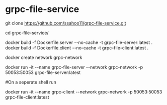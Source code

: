# grpc-file-service

git clone https://github.com/ssahoo11/grpc-file-service.git

cd grpc-file-service/

docker build -f Dockerfile.server --no-cache -t grpc-file-server:latest .
docker build -f Dockerfile.client --no-cache -t grpc-file-client:latest .

docker create network grpc-network

docker run -it --name grpc-file-server --network grpc-network -p 50053:50053 grpc-file-server:latest

#On a seperate shell run

docker run -it --name grpc-client --network grpc-network -p 50053:50053 grpc-file-client:latest


